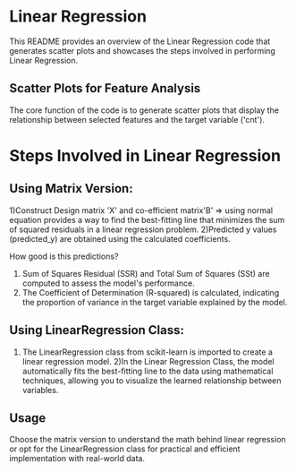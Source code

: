 # Linear Regression 
This README provides an overview of the Linear Regression code that generates scatter plots and showcases the steps involved in performing Linear Regression.

## Scatter Plots for Feature Analysis
The core function of the code is to generate scatter plots that display the relationship between selected features and the target variable ('cnt'). 

# Steps Involved in Linear Regression

## Using Matrix Version:
1)Construct Design matrix 'X' and co-efficient matrix'B' => using normal equation provides a way to find the best-fitting line that
minimizes the sum of squared residuals in a linear regression problem.
2)Predicted y values (predicted_y) are obtained using the calculated coefficients.

How good is this predictions?
1) Sum of Squares Residual (SSR) and Total Sum of Squares (SSt) are computed to assess the model's performance.
2) The Coefficient of Determination (R-squared) is calculated, indicating the proportion of variance in the target variable explained by the model.

## Using LinearRegression Class:

1) The LinearRegression class from scikit-learn is imported to create a linear regression model.
2)In the Linear Regression Class, the model automatically fits the best-fitting line to the data using mathematical techniques,
 allowing you to visualize the learned relationship between variables.

## Usage
Choose the matrix version to understand the math behind linear regression or opt for the LinearRegression class for practical and efficient implementation with real-world data.
